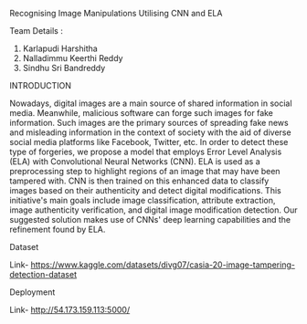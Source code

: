 Recognising Image Manipulations Utilising CNN and ELA

Team Details :

1. Karlapudi Harshitha
2. Nalladimmu Keerthi Reddy
3. Sindhu Sri Bandreddy
   
INTRODUCTION

Nowadays, digital images are a main source of shared information in social media. Meanwhile, malicious software can forge such images for fake information. Such images are the primary sources of spreading fake news and misleading information in the context of society with the aid of diverse social media platforms like Facebook, Twitter, etc. In order to detect these type of forgeries, we propose a model that employs Error Level Analysis (ELA) with Convolutional Neural Networks (CNN). ELA is used as a preprocessing step to highlight regions of an image that may have been tampered with. CNN is then trained on this enhanced data to classify images based on their authenticity and detect digital modifications. This initiative's main goals include image classification, attribute extraction, image authenticity verification, and digital image modification detection. Our suggested solution makes use of CNNs' deep learning capabilities and the refinement found by ELA.

Dataset

Link- https://www.kaggle.com/datasets/divg07/casia-20-image-tampering-detection-dataset

Deployment

Link- http://54.173.159.113:5000/

